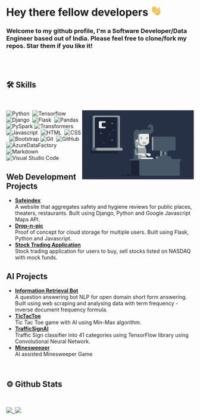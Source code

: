 # Hey there fellow developers <img src="static/Hi.gif" width="30px">


<h3>
Welcome to my github profile, I'm a Software Developer/Data Engineer based out of India. 
Please feel free to clone/fork my repos. Star them if you like it!
</h3>
<br>
<br>

## 🛠 Skills
<br>
<div id="skill_stack">

<img alt="Night Coding" src="static/Night-Coding.gif" align="right"/>

![Python](https://img.shields.io/badge/Python-05122A?style=flat&logo=python)&nbsp;
![Tensorflow](https://img.shields.io/badge/Tensorflow-05122A?style=flat&logo=Tensorflow)&nbsp;
![Django](https://img.shields.io/badge/-Django-05122A?style=flat&logo=django&logoColor=092E20)&nbsp;
![Flask](https://img.shields.io/badge/-Flask-05122A?style=flat&logo=flask)&nbsp;
![Pandas](https://img.shields.io/badge/Pandas-05122A?style=flat&logo=Pandas)&nbsp;
![PySpark](https://img.shields.io/badge/Pyspark-05122A?style=flat&logo=apachespark)
![Transformers](https://img.shields.io/badge/-Transformers-05122A?style=flat&logo=transformers&logoColor=007ACC)&nbsp;
![Javascript](https://img.shields.io/badge/Javascript-05122A?style=flat&logo=Javascript)&nbsp;
![HTML](https://img.shields.io/badge/-HTML-05122A?style=flat&logo=HTML5)&nbsp;
![CSS](https://img.shields.io/badge/-CSS-05122A?style=flat&logo=CSS3&logoColor=1572B6)&nbsp;
![Bootstrap](https://img.shields.io/badge/-Bootstrap-05122A?style=flat&logo=bootstrap&logoColor=563D7C)
![Git](https://img.shields.io/badge/-Git-05122A?style=flat&logo=git)&nbsp;
![GitHub](https://img.shields.io/badge/-GitHub-05122A?style=flat&logo=github)&nbsp;
![AzureDataFactory](https://img.shields.io/badge/AzureDataFactory-05122A?style=flat&logo=microsoftazure)&nbsp;
![Markdown](https://img.shields.io/badge/-Markdown-05122A?style=flat&logo=markdown)&nbsp;
![Visual Studio Code](https://img.shields.io/badge/-Visual%20Studio%20Code-05122A?style=flat&logo=visual-studio-code&logoColor=007ACC)&nbsp;

</div>




## Web Development Projects

 <ul>
    <li><a target="_blank" href="http://safeindex.herokuapp.com/"><b>Safeindex</b></a></li>
    A website that aggregates safety and hygiene reviews for public places, theaters, restaurants. Built using Django, Python and Google Javascript Maps API.
    <li><a target="_blank" href="https://drop-n-pic.herokuapp.com/"><b>Drop-n-pic</b></a></li>
    Proof of concept for cloud storage for multiple users. Built using Flask, Python and Javascript.
    <li><a target="_blank" href="https://cs50-finance-pj.herokuapp.com/"><b>Stock Trading Application</b></a></li>
    Stock trading application for users to buy, sell stocks listed on NASDAQ with mock funds. 
</ul>

## AI Projects


<ul>
    <li><a target="_blank" href="https://github.com/prithvijitguha/Information-Retrieval-Bot/blob/main/ai.py"><b>Information Retrieval Bot</b></a></li>
    A question answering bot NLP for open domain short form answering. Built using web scraping and analysing data with term frequency - inverse document frequency formula.
    <li><a target="_blank" href="https://github.com/prithvijitguha/tictactoe"><b>TicTacToe</b></a></li>
    Tic Tac Toe game with AI using Min-Max algorithm.
    <li><a target="_blank" href="https://github.com/prithvijitguha/TrafficSignAI"><b>TrafficSignAI</b></a></li>
    Traffic Sign classifier into 41 categories using TensorFlow library using Convolutional Neural Network.
    <li><a target="_blank" href="https://github.com/prithvijitguha/minesweeper"><b>Minesweeper</b></a></li>
    AI assisted Minesweeper Game


</ul>
<br>

## ⚙️ Github Stats
<br>
<p>
<a href="https://github.com/prithvijitguha">
  <img height="200px" src="https://github-readme-stats.vercel.app/api/top-langs/?username=prithvijitguha&show_icons=true&theme=dark&hide=html">&nbsp;
  <img height="150px" src="https://github-readme-stats.vercel.app/api?username=prithvijitguha&show_icons=true&theme=dark&hide=contribs,issues">
</a>
</p>
<br>
<br>
<br>




<br>
<br>
<br>

        









